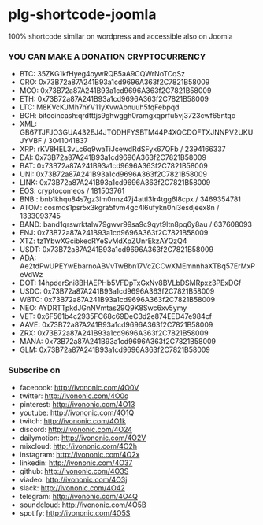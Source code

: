 # plg-shortcode-joomla
 100% shortcode similar on wordpress and accessible also on Joomla


### YOU CAN MAKE A DONATION CRYPTOCURRENCY

+ BTC: 35ZKG1kfHyeg4oywRQB5aA9CQWrNoTCqSz
+ CRO: 0x73B72a87A241B93a1cd9696A363f2C7821B58009
+ MCO: 0x73B72a87A241B93a1cd9696A363f2C7821B58009
+ ETH: 0x73B72a87A241B93a1cd9696A363f2C7821B58009
+ LTC: M8KVcKJMh7nYV11yXvwAbnuuh5fqFebpqd
+ BCH: bitcoincash:qrdtttjs9ghwggh0ramgxqprfu5vj3723cwf65ntqc
+ XML: GB67TJFJO3GUA432EJ4JTODHFYSBTM44P4XQCDOFTXJNNPV2UKUJYVBF / 3041041837
+ XRP: rKV8HEL3vLc6q9waTiJcewdRdSFyx67QFb / 2394166337
+ DAI: 0x73B72a87A241B93a1cd9696A363f2C7821B58009
+ BAT: 0x73B72a87A241B93a1cd9696A363f2C7821B58009
+ UNI: 0x73B72a87A241B93a1cd9696A363f2C7821B58009
+ LINK: 0x73B72a87A241B93a1cd9696A363f2C7821B58009
+ EOS: cryptocomeos / 181503761
+ BNB : bnb1khqu84s7gz3lm0nnz47j4attl3lr4tgg6l8cpx / 3469354781
+ ATOM: cosmos1psr5x3kgra5fvm4gc4l6ufykn0nl3esdjeex8n / 1333093745
+ BAND: band1qrswrktalw79gwvr99sa9c9qyt9ltn8pq6y8au / 637608093
+ ENJ: 0x73B72a87A241B93a1cd9696A363f2C7821B58009
+ XTZ: tz1YbwXGcibkecRYeSvMdXpZUnrEkzAYQzQ4
+ USDT: 0x73B72a87A241B93a1cd9696A363f2C7821B58009
+ ADA: Ae2tdPwUPEYwEbarnoABVvTwBbn17VcZCCwXMEmnnhaXTBq57ErMxPeVdWz
+ DOT: 14hpderSni8BHAEPHb5VFDpTxGxNv8BVLbDSMRpxz3PExDGf
+ USDC: 0x73B72a87A241B93a1cd9696A363f2C7821B58009
+ WBTC: 0x73B72a87A241B93a1cd9696A363f2C7821B58009
+ NEO: AYDRTTpkdJGnNVmtas29Q9K8Swc6xv5ymy
+ VET: 0x6F561b4c2935FC68c69DeC3d2e874EED47e984cf
+ AAVE: 0x73B72a87A241B93a1cd9696A363f2C7821B58009
+ ZRX: 0x73B72a87A241B93a1cd9696A363f2C7821B58009
+ MANA: 0x73B72a87A241B93a1cd9696A363f2C7821B58009
+ GLM: 0x73B72a87A241B93a1cd9696A363f2C7821B58009


### Subscribe on

+ facebook: http://ivononic.com/4O0V
+ twitter: http://ivononic.com/4O0q
+ pinterest: http://ivononic.com/4O13
+ youtube: http://ivononic.com/4O1Q
+ twitch: http://ivononic.com/4O1k
+ discord: http://ivononic.com/4O24
+ dailymotion: http://ivononic.com/4O2V
+ mixcloud: http://ivononic.com/4O2h
+ instagram: http://ivononic.com/4O2x
+ linkedin: http://ivononic.com/4O37
+ github: http://ivononic.com/4O3S
+ viadeo: http://ivononic.com/4O3j
+ slack: http://ivononic.com/4O42
+ telegram: http://ivononic.com/4O4Q
+ soundcloud: http://ivononic.com/4O5B
+ spotify: http://ivononic.com/4O5S
